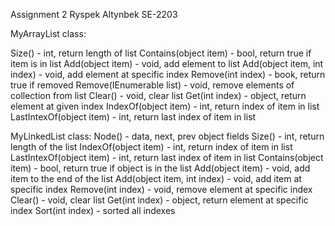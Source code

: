 Assignment 2 
Ryspek Altynbek SE-2203

MyArrayList class:

Size() - int, return length of list
Contains(object item) - bool, return true if item is in list
Add(object item) - void, add element to list
Add(object item, int index) - void, add element at specific index
Remove(int index) - book, return true if removed
Remove(IEnumerable<object> list) - void, remove elements of collection from list
Clear() - void, clear list
Get(int index) - object, return element at given index
IndexOf(object item) - int, return index of item in list
LastIntexOf(object item) - int, return last index of item in list

MyLinkedList class:
Node() - data, next, prev object fields 
Size() - int, return length of the list
IndexOf(object item) - int, return index of item in list
LastIntexOf(object item) - int, return last index of item in list
Contains(object item) - bool, return true if object is in the list
Add(object item) - void, add item to the end of the list
Add(object item, int index) - void, add item at specific index
Remove(int index) - void, remove element at specific index
Clear() - void, clear list
Get(int index) - object, return element at specific index
Sort(int index) - sorted all indexes
